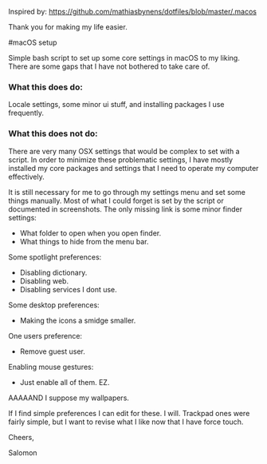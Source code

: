 Inspired by: https://github.com/mathiasbynens/dotfiles/blob/master/.macos

Thank you for making my life easier.

#macOS setup

Simple bash script to set up some core settings in macOS to my liking. There are some gaps that I have not bothered to take care of.


### What this does do:

Locale settings, some minor ui stuff, and installing packages I use frequently.

### What this does not do:

There are very many OSX settings that would be complex to set with a script. In order to minimize these problematic settings, I have mostly installed my core packages and settings that I need to operate my computer effectively.


It is still necessary for me to go through my settings menu and set some things manually. Most of what I could forget is set by the script or documented in screenshots. The only missing link is some minor finder settings:

* What folder to open when you open finder.
* What things to hide from the menu bar.

Some spotlight preferences:

* Disabling dictionary.
* Disabling web.
* Disabling services I dont use.

Some desktop preferences:

* Making the icons a smidge smaller.

One users preference:

* Remove guest user.

Enabling mouse gestures:

* Just enable all of them. EZ.

AAAAAND I suppose my wallpapers.



If I find simple preferences I can edit for these. I will. Trackpad ones were fairly simple, but I want to revise what I like now that I have force touch.



Cheers,

Salomon